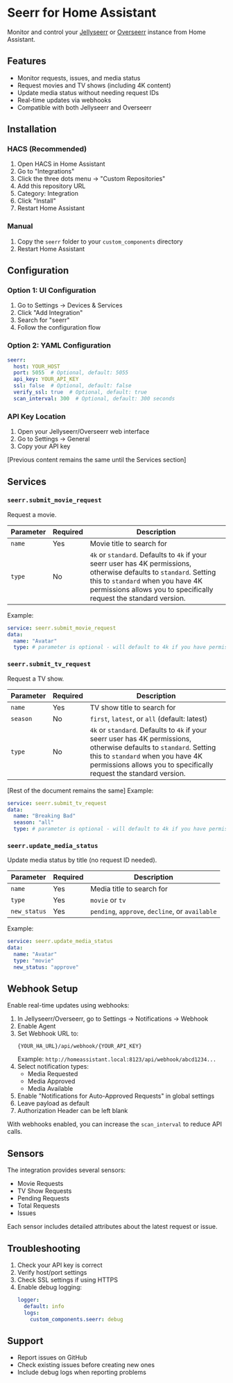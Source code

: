 # Seerr for Home Assistant

Monitor and control your [Jellyseerr](https://github.com/Fallenbagel/jellyseerr) or [Overseerr](https://overseerr.dev) instance from Home Assistant.

## Features

- Monitor requests, issues, and media status
- Request movies and TV shows (including 4K content)
- Update media status without needing request IDs
- Real-time updates via webhooks
- Compatible with both Jellyseerr and Overseerr

## Installation

### HACS (Recommended)
1. Open HACS in Home Assistant
2. Go to "Integrations"
3. Click the three dots menu → "Custom Repositories"
4. Add this repository URL
5. Category: Integration
6. Click "Install"
7. Restart Home Assistant

### Manual
1. Copy the `seerr` folder to your `custom_components` directory
2. Restart Home Assistant

## Configuration

### Option 1: UI Configuration
1. Go to Settings → Devices & Services
2. Click "Add Integration"
3. Search for "seerr"
4. Follow the configuration flow

### Option 2: YAML Configuration

```yaml
seerr:
  host: YOUR_HOST
  port: 5055  # Optional, default: 5055
  api_key: YOUR_API_KEY
  ssl: false  # Optional, default: false
  verify_ssl: true  # Optional, default: true
  scan_interval: 300  # Optional, default: 300 seconds
```

### API Key Location
1. Open your Jellyseerr/Overseerr web interface
2. Go to Settings → General
3. Copy your API key

[Previous content remains the same until the Services section]

## Services

### `seerr.submit_movie_request`
Request a movie.

| Parameter | Required | Description |
|-----------|----------|-------------|
| `name` | Yes | Movie title to search for |
| `type` | No | `4k` or `standard`. Defaults to `4k` if your seerr user has 4K permissions, otherwise defaults to `standard`. Setting this to `standard` when you have 4K permissions allows you to specifically request the standard version. |

Example:
```yaml
service: seerr.submit_movie_request
data:
  name: "Avatar"
  type: # parameter is optional - will default to 4k if you have permissions # specify type: "standard" only if you specifically want standard quality when you have 4K permissions
```

### `seerr.submit_tv_request`
Request a TV show.

| Parameter | Required | Description |
|-----------|----------|-------------|
| `name` | Yes | TV show title to search for |
| `season` | No | `first`, `latest`, or `all` (default: latest) |
| `type` | No | `4k` or `standard`. Defaults to `4k` if your seerr user has 4K permissions, otherwise defaults to `standard`. Setting this to `standard` when you have 4K permissions allows you to specifically request the standard version. |

[Rest of the document remains the same]
Example:
```yaml
service: seerr.submit_tv_request
data:
  name: "Breaking Bad"
  season: "all"
  type: # parameter is optional - will default to 4k if you have permissions # specify type: "standard" only if you specifically want standard quality when you have 4K permissions
```

### `seerr.update_media_status`
Update media status by title (no request ID needed).

| Parameter | Required | Description |
|-----------|----------|-------------|
| `name` | Yes | Media title to search for |
| `type` | Yes | `movie` or `tv` |
| `new_status` | Yes | `pending`, `approve`, `decline`, or `available` |

Example:
```yaml
service: seerr.update_media_status
data:
  name: "Avatar"
  type: "movie"
  new_status: "approve"
```

## Webhook Setup

Enable real-time updates using webhooks:

1. In Jellyseerr/Overseerr, go to Settings → Notifications → Webhook
2. Enable Agent
3. Set Webhook URL to:
   ```
   {YOUR_HA_URL}/api/webhook/{YOUR_API_KEY}
   ```
   Example: `http://homeassistant.local:8123/api/webhook/abcd1234...`
4. Select notification types:
   - Media Requested
   - Media Approved
   - Media Available
5. Enable "Notifications for Auto-Approved Requests" in global settings
6. Leave payload as default
7. Authorization Header can be left blank

With webhooks enabled, you can increase the `scan_interval` to reduce API calls.

## Sensors

The integration provides several sensors:
- Movie Requests
- TV Show Requests
- Pending Requests
- Total Requests
- Issues

Each sensor includes detailed attributes about the latest request or issue.

## Troubleshooting

1. Check your API key is correct
2. Verify host/port settings
3. Check SSL settings if using HTTPS
4. Enable debug logging:
   ```yaml
   logger:
     default: info
     logs:
       custom_components.seerr: debug
   ```

## Support

- Report issues on GitHub
- Check existing issues before creating new ones
- Include debug logs when reporting problems
